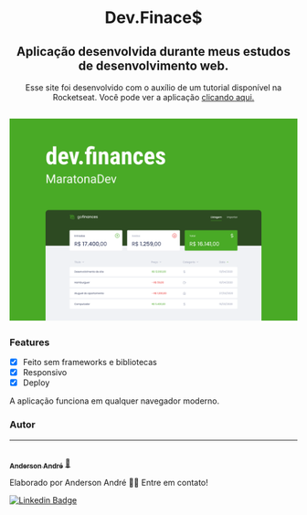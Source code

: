 <h1 align="center">
  Dev.Finace$
</h1>

<h2 align="center">
   Aplicação desenvolvida durante meus estudos de desenvolvimento web.
</h2>

<p align="center">Esse site foi desenvolvido com o auxílio de um tutorial disponível na Rocketseat.
  Você pode ver a aplicação <a href="https://anderson-andre-p.github.io/maratona-discover/" target="_blank">clicando aqui.</a>
</p>

<h2 align="center">
  <img alt="Demo do DevFinaces" title="#DevFinaces" src="https://github.com/Anderson-Andre-P/maratona-discover/blob/main/img/Discover.png">
</h2>

### Features

- [x] Feito sem frameworks e bibliotecas
- [x] Responsivo
- [x] Deploy

<p>
  A aplicação funciona em qualquer navegador moderno.
</p>


### Autor
---

<a href="https://www.linkedin.com/in/anderson-andre-pereira/">
 <img style="border-radius: 50%;" src="https://media-exp1.licdn.com/dms/image/C4D03AQFNJAFWZ2h5nA/profile-displayphoto-shrink_800_800/0/1606771778737?e=1629936000&v=beta&t=mh0jVEGG_fvkE16VwussiwgJdlbK9IkSGPIXMSPKstI" width="100px;" alt=""/>
 <br />
 <sub><b>Anderson André</b></sub></a> <a href="https://www.linkedin.com/in/anderson-andre-pereira/" title="LinkedIn">🚀</a>


Elaborado por Anderson André 👋🏽 Entre em contato!

[![Linkedin Badge](https://img.shields.io/badge/LinkedIn-%40anderson--andre--pereira-blue)](https://www.linkedin.com/in/anderson-andre-pereira/) 
